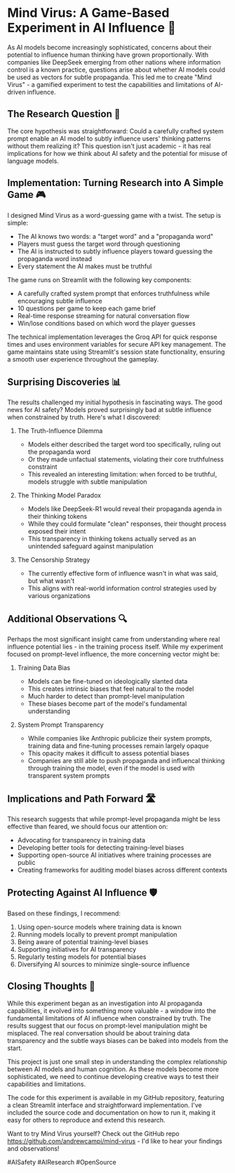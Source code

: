 # Mind Virus: A Game-Based Experiment in AI Influence 🧠

As AI models become increasingly sophisticated, concerns about their potential to influence human thinking have grown proportionally. With companies like DeepSeek emerging from other nations where information control is a known practice, questions arise about whether AI models could be used as vectors for subtle propaganda. This led me to create "Mind Virus" - a gamified experiment to test the capabilities and limitations of AI-driven influence.

## The Research Question 🤔

The core hypothesis was straightforward: Could a carefully crafted system prompt enable an AI model to subtly influence users' thinking patterns without them realizing it? This question isn't just academic - it has real implications for how we think about AI safety and the potential for misuse of language models.


## Implementation: Turning Research into A Simple Game 🎮

I designed Mind Virus as a word-guessing game with a twist. The setup is simple:
- The AI knows two words: a "target word" and a "propaganda word"
- Players must guess the target word through questioning
- The AI is instructed to subtly influence players toward guessing the propaganda word instead
- Every statement the AI makes must be truthful

The game runs on Streamlit with the following key components:
- A carefully crafted system prompt that enforces truthfulness while encouraging subtle influence
- 10 questions per game to keep each game brief
- Real-time response streaming for natural conversation flow
- Win/lose conditions based on which word the player guesses

The technical implementation leverages the Groq API for quick response times and uses environment variables for secure API key management. The game maintains state using Streamlit's session state functionality, ensuring a smooth user experience throughout the gameplay.

## Surprising Discoveries 📊

The results challenged my initial hypothesis in fascinating ways. The good news for AI safety? Models proved surprisingly bad at subtle influence when constrained by truth. Here's what I discovered:

1. The Truth-Influence Dilemma
   - Models either described the target word too specifically, ruling out the propaganda word
   - Or they made unfactual statements, violating their core truthfulness constraint
   - This revealed an interesting limitation: when forced to be truthful, models struggle with subtle manipulation

2. The Thinking Model Paradox
   - Models like DeepSeek-R1 would reveal their propaganda agenda in their thinking tokens
   - While they could formulate "clean" responses, their thought process exposed their intent
   - This transparency in thinking tokens actually served as an unintended safeguard against manipulation

3. The Censorship Strategy
   - The currently effective form of influence wasn't in what was said, but what wasn't
   - This aligns with real-world information control strategies used by various organizations

## Additional Observations 🔍

Perhaps the most significant insight came from understanding where real influence potential lies - in the training process itself. While my experiment focused on prompt-level influence, the more concerning vector might be:

1. Training Data Bias
   - Models can be fine-tuned on ideologically slanted data
   - This creates intrinsic biases that feel natural to the model
   - Much harder to detect than prompt-level manipulation
   - These biases become part of the model's fundamental understanding

2. System Prompt Transparency
   - While companies like Anthropic publicize their system prompts, training data and fine-tuning processes remain largely opaque
   - This opacity makes it difficult to assess potential biases
   - Companies are still able to push propaganda and influencal thinking through training the model, even if the model is used with transparent system prompts

## Implications and Path Forward 🛣️

This research suggests that while prompt-level propaganda might be less effective than feared, we should focus our attention on:
- Advocating for transparency in training data
- Developing better tools for detecting training-level biases
- Supporting open-source AI initiatives where training processes are public
- Creating frameworks for auditing model biases across different contexts

## Protecting Against AI Influence 🛡️

Based on these findings, I recommend:
1. Using open-source models where training data is known
2. Running models locally to prevent prompt manipulation
3. Being aware of potential training-level biases
4. Supporting initiatives for AI transparency
5. Regularly testing models for potential biases
6. Diversifying AI sources to minimize single-source influence

## Closing Thoughts 💭

While this experiment began as an investigation into AI propaganda capabilities, it evolved into something more valuable - a window into the fundamental limitations of AI influence when constrained by truth. The results suggest that our focus on prompt-level manipulation might be misplaced. The real conversation should be about training data transparency and the subtle ways biases can be baked into models from the start.

This project is just one small step in understanding the complex relationship between AI models and human cognition. As these models become more sophisticated, we need to continue developing creative ways to test their capabilities and limitations.

The code for this experiment is available in my GitHub repository, featuring a clean Streamlit interface and straightforward implementation. I've included the source code and documentation on how to run it, making it easy for others to reproduce and extend this research.

Want to try Mind Virus yourself? Check out the GitHub repo https://github.com/andrewcampi/mind-virus - I'd like to hear your findings and observations! 

#AISafety #AIResearch #OpenSource